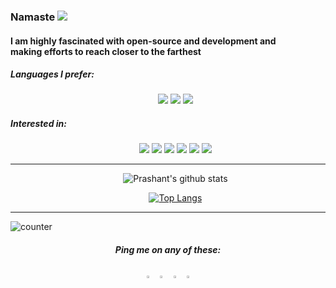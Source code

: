 
### Namaste <img src="https://img.icons8.com/emoji/24/000000/folded-hands-light-skin-tone.png"/>
#### I am highly fascinated with open-source and development and <br> making efforts to reach closer to the farthest

##### Languages I prefer:<br>
<div align="center">
<ul>
   <img src="https://img.icons8.com/color/48/000000/python.png">
   <img src="https://img.icons8.com/color/48/000000/c-plus-plus-logo.png">
   <img src="https://img.icons8.com/color/48/000000/javascript.png">
</ul>
</div>

##### Interested in:<br>
<div align="center">
 <ul>
  <img src="https://img.icons8.com/color/64/000000/django.png"/>
  <img src="https://img.icons8.com/color/48/000000/amazon-web-services.png"/>
  <img src="https://img.icons8.com/color/48/000000/source-code.png"/>
  <img src="https://img.icons8.com/cute-clipart/48/000000/machine-learning.png"/>
  <img src="https://img.icons8.com/fluent/48/000000/blockchain-new-logo.png"/> 
  <img src="https://img.icons8.com/cotton/48/000000/artificial-intelligence.png"/>
 </ul>
</div>
<hr>

<div align="center">
<ul>
   
![Prashant's github stats](https://github-readme-stats.vercel.app/api?username=pra17dod&theme=radical&show_icons=true&count_private=true&hide=stars)

[![Top Langs](https://github-readme-stats.vercel.app/api/top-langs/?username=pra17dod&theme=radical&layout=compact&hide=css)](https://github.com/pra17dod/github-readme-stats&theme=vue)

</ul>
</div>

<hr>

<p> <img src="https://komarev.com/ghpvc/?username=pra17dod&color=green" alt="counter" /> </p>

<div align="center">
   
##### Ping me on any of these: <br>

[<img src="https://img.icons8.com/color/48/000000/twitter.png" width="3.5%"/>](https://twitter.com/@dodiya_prashant)
[<img src="https://img.icons8.com/color/48/000000/linkedin.png" width="3.5%"/>](https://www.linkedin.com/in/dodiya-prashant)
[<img src="https://img.icons8.com/fluent/48/000000/instagram-new.png" width="3.5%"/>](https://www.instagram.com/prance_always)
<a href="mailto:pra17dod@gmail.com"> <img src="https://img.icons8.com/color/48/000000/gmail.png" width="3.5%"/> </a>

</div>


 
